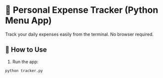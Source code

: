 # 💸 Personal Expense Tracker (Python Menu App)

Track your daily expenses easily from the terminal. No browser required.

## 🔧 How to Use

1. Run the app:
```bash
python tracker.py

